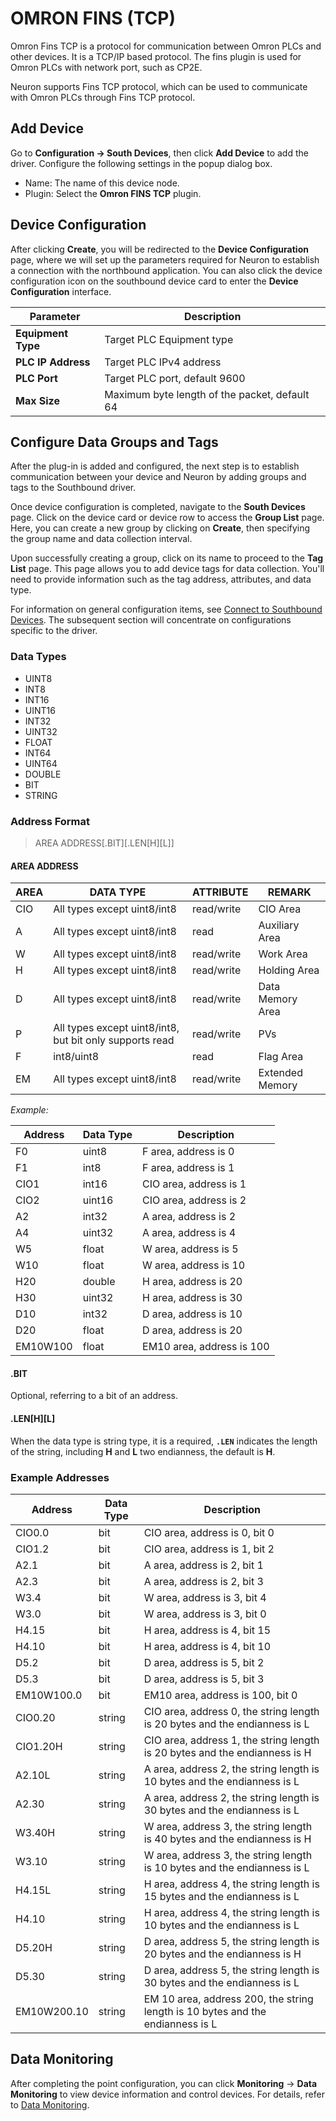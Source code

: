 # OMRON FINS (TCP)

Omron Fins TCP is a protocol for communication between Omron PLCs and other devices. It is a TCP/IP based protocol. The fins plugin is used for Omron PLCs with network port, such as CP2E.

Neuron supports Fins TCP protocol, which can be used to communicate with Omron PLCs through Fins TCP protocol.

## Add Device

Go to **Configuration -> South Devices**, then click **Add Device** to add the driver. Configure the following settings in the popup dialog box.

- Name: The name of this device node.
- Plugin: Select the **Omron FINS TCP** plugin.

## Device Configuration

After clicking **Create**, you will be redirected to the **Device Configuration** page, where we will set up the parameters required for Neuron to establish a connection with the northbound application. You can also click the device configuration icon on the southbound device card to enter the **Device Configuration** interface.

| Parameter          | Description                                   |
| ------------------ | --------------------------------------------- |
| **Equipment Type** | Target PLC Equipment type                     |
| **PLC IP Address** | Target PLC IPv4 address                       |
| **PLC Port**       | Target PLC port, default 9600                 |
| **Max Size**       | Maximum byte length of the packet, default 64 |

## Configure Data Groups and Tags

After the plug-in is added and configured, the next step is to establish communication between your device and Neuron by adding groups and tags to the Southbound driver.

Once device configuration is completed, navigate to the **South Devices** page. Click on the device card or device row to access the **Group List** page. Here, you can create a new group by clicking on **Create**, then specifying the group name and data collection interval.

Upon successfully creating a group, click on its name to proceed to the **Tag List** page. This page allows you to add device tags for data collection. You'll need to provide information such as the tag address, attributes, and data type.

For information on general configuration items, see [Connect to Southbound Devices](../south-devices.md). The subsequent section will concentrate on configurations specific to the driver.

### Data Types

* UINT8
* INT8
* INT16
* UINT16
* INT32
* UINT32
* FLOAT
* INT64
* UINT64
* DOUBLE
* BIT
* STRING

### Address Format

> AREA ADDRESS\[.BIT]\[.LEN\[H]\[L]]

#### AREA ADDRESS

| AREA | DATA TYPE                                               | ATTRIBUTE  | REMARK           |
| ---- | ------------------------------------------------------- | ---------- | ---------------- |
| CIO  | All types except uint8/int8                             | read/write | CIO Area         |
| A    | All types except uint8/int8                             | read       | Auxiliary Area   |
| W    | All types except uint8/int8                             | read/write | Work Area        |
| H    | All types except uint8/int8                             | read/write | Holding Area     |
| D    | All types except uint8/int8                             | read/write | Data Memory Area |
| P    | All types except uint8/int8, but bit only supports read | read/write | PVs              |
| F    | int8/uint8                                              | read       | Flag Area        |
| EM   | All types except uint8/int8                             | read/write | Extended Memory  |

*Example:*

| Address  | Data Type | Description               |
| -------- | --------- | ------------------------- |
| F0       | uint8     | F area, address is 0      |
| F1       | int8      | F area, address is 1      |
| CIO1     | int16     | CIO area, address is 1    |
| CIO2     | uint16    | CIO area, address is 2    |
| A2       | int32     | A area, address is 2      |
| A4       | uint32    | A area, address is 4      |
| W5       | float     | W area, address is 5      |
| W10      | float     | W area, address is 10     |
| H20      | double    | H area, address is 20     |
| H30      | uint32    | H area, address is 30     |
| D10      | int32     | D area, address is 10     |
| D20      | float     | D area, address is 20     |
| EM10W100 | float     | EM10 area, address is 100 |

#### .BIT

Optional, referring to a bit of an address.

#### .LEN\[H]\[L]

When the data type is string type, it is a required, **`.LEN`** indicates the length of the string, including **H** and **L** two endianness, the default is **H**.

### Example Addresses

| Address     | Data Type | Description                                                                    |
| ----------- | --------- | ------------------------------------------------------------------------------ |
| CIO0.0      | bit       | CIO area, address is 0, bit 0                                                  |
| CIO1.2      | bit       | CIO area, address is 1, bit 2                                                  |
| A2.1        | bit       | A area, address is 2, bit 1                                                    |
| A2.3        | bit       | A area, address is 2, bit 3                                                    |
| W3.4        | bit       | W area, address is 3, bit 4                                                    |
| W3.0        | bit       | W area, address is 3, bit 0                                                    |
| H4.15       | bit       | H area, address is 4, bit 15                                                   |
| H4.10       | bit       | H area, address is 4, bit 10                                                   |
| D5.2        | bit       | D area, address is 5, bit 2                                                    |
| D5.3        | bit       | D area, address is 5, bit 3                                                    |
| EM10W100.0  | bit       | EM10 area, address is 100, bit 0                                               |
| CIO0.20     | string    | CIO area, address 0, the string length is 20 bytes and the endianness is L     |
| CIO1.20H    | string    | CIO area, address 1, the string length is 20 bytes and the endianness is H     |
| A2.10L      | string    | A area, address 2, the string length is 10 bytes and the endianness is L       |
| A2.30       | string    | A area, address 2, the string length is 30 bytes and the endianness is L       |
| W3.40H      | string    | W area, address 3, the string length is 40 bytes and the endianness is H       |
| W3.10       | string    | W area, address 3, the string length is 10 bytes and the endianness is L       |
| H4.15L      | string    | H area, address 4, the string length is 15 bytes and the endianness is L       |
| H4.10       | string    | H area, address 4, the string length is 10 bytes and the endianness is L       |
| D5.20H      | string    | D area, address 5, the string length is 20 bytes and the endianness is H       |
| D5.30       | string    | D area, address 5, the string length is 30 bytes and the endianness is L       |
| EM10W200.10 | string    | EM 10 area, address 200, the string length is 10 bytes and the endianness is L |

## Data Monitoring

After completing the point configuration, you can click **Monitoring** -> **Data Monitoring** to view device information and control devices. For details, refer to [Data Monitoring](../../../admin/monitoring.md).